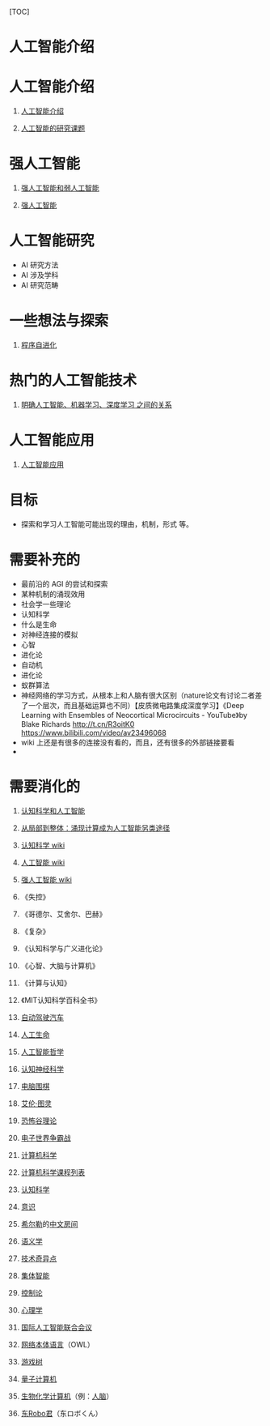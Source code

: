 

[TOC]

# 人工智能介绍



# 人工智能介绍

1. [人工智能介绍](http://106.15.37.116/2018/05/25/%e4%ba%ba%e5%b7%a5%e6%99%ba%e8%83%bd%e4%bb%8b%e7%bb%8d/)

2. [人工智能的研究课题](http://106.15.37.116/2018/05/26/ai-%e4%ba%ba%e5%b7%a5%e6%99%ba%e8%83%bd%e7%9a%84%e7%a0%94%e7%a9%b6%e8%af%be%e9%a2%98/)

# 强人工智能

1. [强人工智能和弱人工智能](http://106.15.37.116/2018/05/26/ai-%e5%bc%ba%e4%ba%ba%e5%b7%a5%e6%99%ba%e8%83%bd%e5%92%8c%e5%bc%b1%e4%ba%ba%e5%b7%a5%e6%99%ba%e8%83%bd/)

2. [强人工智能](http://106.15.37.116/2018/04/29/artificial-general-intelligence/)



# 人工智能研究

- AI 研究方法
- AI 涉及学科
- AI 研究范畴





# 一些想法与探索

1. [程序自进化](http://106.15.37.116/2018/05/26/ai-%e7%a8%8b%e5%ba%8f%e8%87%aa%e8%bf%9b%e5%8c%96/)





# 热门的人工智能技术

1. [明确人工智能、机器学习、深度学习 之间的关系](http://106.15.37.116/2018/04/28/ai-ml-dl/)





# 人工智能应用

1. [人工智能应用](http://106.15.37.116/2018/05/26/ai-%E4%BA%BA%E5%B7%A5%E6%99%BA%E8%83%BD%E5%BA%94%E7%94%A8/)









# 目标

- 探索和学习人工智能可能出现的理由，机制，形式 等。





# 需要补充的

- 最前沿的 AGI 的尝试和探索
- 某种机制的涌现效用
- 社会学一些理论
- 认知科学
- 什么是生命
- 对神经连接的模拟
- 心智
- 进化论
- 自动机
- 进化论
- 蚁群算法
- 神经网络的学习方式，从根本上和人脑有很大区别（nature论文有讨论二者差了一个层次，而且基础运算也不同）【皮质微电路集成深度学习】《Deep Learning with Ensembles of Neocortical Microcircuits - YouTube》by Blake Richards http://t.cn/R3oitK0      https://www.bilibili.com/video/av23496068
- wiki 上还是有很多的连接没有看的，而且，还有很多的外部链接要看
- 



# 需要消化的

1. [认知科学和人工智能](https://www.douban.com/doulist/1754876/)

2. [从局部到整体：涌现计算成为人工智能另类途径](http://tech.sina.com.cn/d/i/2016-01-26/doc-ifxnuwfc9538620.shtml)

3. [认知科学 wiki](https://zh.wikipedia.org/wiki/%E8%AE%A4%E7%9F%A5%E7%A7%91%E5%AD%A6)

4. [人工智能 wiki](https://zh.wikipedia.org/wiki/%E4%BA%BA%E5%B7%A5%E6%99%BA%E8%83%BD)

5. [强人工智能 wiki](https://zh.wikipedia.org/wiki/%E5%BC%B7%E4%BA%BA%E5%B7%A5%E6%99%BA%E6%85%A7)

6. 《失控》

7. 《哥德尔、艾舍尔、巴赫》

8. 《复杂》

9. 《认知科学与广义进化论》

10. 《心智、大脑与计算机》

11. 《计算与认知》

12. 《MIT认知科学百科全书》

13. [自动驾驶汽车](https://zh.wikipedia.org/wiki/%E8%87%AA%E5%8B%95%E9%A7%95%E9%A7%9B%E6%B1%BD%E8%BB%8A)

14. [人工生命](https://zh.wikipedia.org/wiki/%E4%BA%BA%E5%B7%A5%E7%94%9F%E5%91%BD)

15. [人工智能哲学](https://zh.wikipedia.org/wiki/%E4%BA%BA%E5%B7%A5%E6%99%BA%E8%83%BD%E5%93%B2%E5%AD%B8)

16. [认知神经科学](https://zh.wikipedia.org/wiki/%E8%AA%8D%E7%9F%A5%E7%A5%9E%E7%B6%93%E7%A7%91%E5%AD%B8)

17. [电脑围棋](https://zh.wikipedia.org/wiki/%E7%94%B5%E8%84%91%E5%9B%B4%E6%A3%8B)

18. [艾伦·图灵](https://zh.wikipedia.org/wiki/%E8%89%BE%E5%80%AB%C2%B7%E5%9C%96%E9%9D%88)

19. [恐怖谷理论](https://zh.wikipedia.org/wiki/%E6%81%90%E6%80%96%E8%B0%B7%E7%90%86%E8%AE%BA)

20. [电子世界争霸战](https://zh.wikipedia.org/wiki/%E9%9B%BB%E5%AD%90%E4%B8%96%E7%95%8C%E7%88%AD%E9%9C%B8%E6%88%B0)

21. [计算机科学](https://zh.wikipedia.org/wiki/%E8%A8%88%E7%AE%97%E6%A9%9F%E7%A7%91%E5%AD%B8)

22. [计算机科学课程列表](https://zh.wikipedia.org/w/index.php?title=%E8%A8%88%E7%AE%97%E6%A9%9F%E7%A7%91%E5%AD%B8%E8%AA%B2%E7%A8%8B%E5%88%97%E8%A1%A8&action=edit&redlink=1)

23. [认知科学](https://zh.wikipedia.org/wiki/%E8%AA%8D%E7%9F%A5%E7%A7%91%E5%AD%B8)

24. [意识](https://zh.wikipedia.org/wiki/%E6%84%8F%E8%AD%98)

25. [希尔勒](https://zh.wikipedia.org/wiki/%E7%BA%A6%E7%BF%B0%C2%B7%E5%B8%8C%E5%B0%94%E5%8B%92)的[中文房间](https://zh.wikipedia.org/wiki/%E4%B8%AD%E6%96%87%E6%88%BF%E9%96%93)

26. [语义学](https://zh.wikipedia.org/wiki/%E8%AA%9E%E7%BE%A9%E5%AD%B8)

27. [技术奇异点](https://zh.wikipedia.org/wiki/%E6%8A%80%E6%9C%AF%E5%A5%87%E5%BC%82%E7%82%B9)

28. [集体智能](https://zh.wikipedia.org/wiki/%E9%9B%86%E4%BD%93%E6%99%BA%E6%85%A7)

29. [控制论](https://zh.wikipedia.org/wiki/%E6%8E%A7%E5%88%B6%E8%AE%BA)

30. [心理学](https://zh.wikipedia.org/wiki/%E5%BF%83%E7%90%86%E5%AD%B8)

31. [国际人工智能联合会议](https://zh.wikipedia.org/wiki/%E5%9B%BD%E9%99%85%E4%BA%BA%E5%B7%A5%E6%99%BA%E8%83%BD%E8%81%94%E5%90%88%E4%BC%9A%E8%AE%AE)

32. [网络本体语言](https://zh.wikipedia.org/wiki/%E7%BD%91%E7%BB%9C%E6%9C%AC%E4%BD%93%E8%AF%AD%E8%A8%80)（OWL）

33. [游戏树](https://zh.wikipedia.org/wiki/%E9%81%8A%E6%88%B2%E6%A8%B9)

34. [量子计算机](https://zh.wikipedia.org/wiki/%E9%87%8F%E5%AD%90%E8%AE%A1%E7%AE%97%E6%9C%BA)

35. [生物化学计算机](https://zh.wikipedia.org/w/index.php?title=%E7%94%9F%E7%89%A9%E5%8C%96%E5%AD%A6%E8%AE%A1%E7%AE%97%E6%9C%BA&action=edit&redlink=1)（例：[人脑](https://zh.wikipedia.org/wiki/%E4%BA%BA%E8%85%A6)）

36. [东Robo君](https://zh.wikipedia.org/w/index.php?title=%E6%9D%B1Robo%E5%90%9B&action=edit&redlink=1)（东ロボくん）


